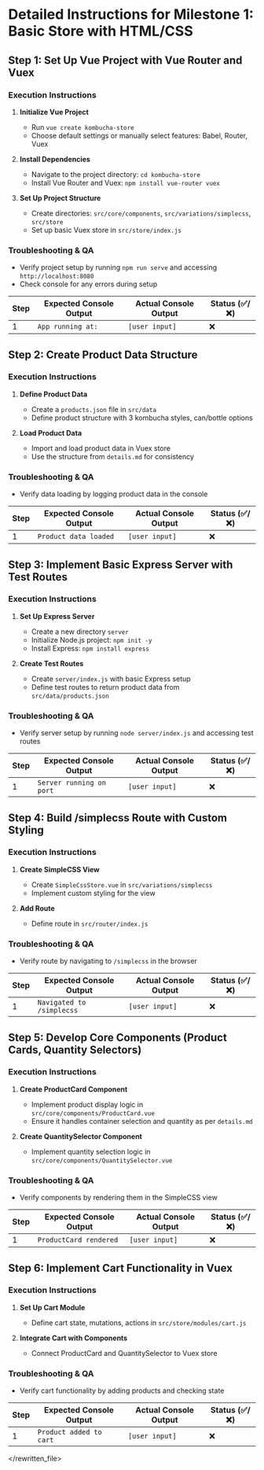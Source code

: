 # Detailed Instructions for Milestone 1: Basic Store with HTML/CSS

## Step 1: Set Up Vue Project with Vue Router and Vuex

### Execution Instructions
1. **Initialize Vue Project**
   - Run `vue create kombucha-store`
   - Choose default settings or manually select features: Babel, Router, Vuex

2. **Install Dependencies**
   - Navigate to the project directory: `cd kombucha-store`
   - Install Vue Router and Vuex: `npm install vue-router vuex`

3. **Set Up Project Structure**
   - Create directories: `src/core/components`, `src/variations/simplecss`, `src/store`
   - Set up basic Vuex store in `src/store/index.js`

### Troubleshooting & QA
- Verify project setup by running `npm run serve` and accessing `http://localhost:8080`
- Check console for any errors during setup

| Step | Expected Console Output | Actual Console Output | Status (✅/❌) |
|------|-------------------------|-----------------------|---------------|
| 1    | `App running at:`       | `[user input]`        | ❌            |

## Step 2: Create Product Data Structure

### Execution Instructions
1. **Define Product Data**
   - Create a `products.json` file in `src/data`
   - Define product structure with 3 kombucha styles, can/bottle options

2. **Load Product Data**
   - Import and load product data in Vuex store
   - Use the structure from `details.md` for consistency

### Troubleshooting & QA
- Verify data loading by logging product data in the console

| Step | Expected Console Output | Actual Console Output | Status (✅/❌) |
|------|-------------------------|-----------------------|---------------|
| 1    | `Product data loaded`   | `[user input]`        | ❌            |

## Step 3: Implement Basic Express Server with Test Routes

### Execution Instructions
1. **Set Up Express Server**
   - Create a new directory `server`
   - Initialize Node.js project: `npm init -y`
   - Install Express: `npm install express`

2. **Create Test Routes**
   - Create `server/index.js` with basic Express setup
   - Define test routes to return product data from `src/data/products.json`

### Troubleshooting & QA
- Verify server setup by running `node server/index.js` and accessing test routes

| Step | Expected Console Output | Actual Console Output | Status (✅/❌) |
|------|-------------------------|-----------------------|---------------|
| 1    | `Server running on port`| `[user input]`        | ❌            |

## Step 4: Build /simplecss Route with Custom Styling

### Execution Instructions
1. **Create SimpleCSS View**
   - Create `SimpleCssStore.vue` in `src/variations/simplecss`
   - Implement custom styling for the view

2. **Add Route**
   - Define route in `src/router/index.js`

### Troubleshooting & QA
- Verify route by navigating to `/simplecss` in the browser

| Step | Expected Console Output | Actual Console Output | Status (✅/❌) |
|------|-------------------------|-----------------------|---------------|
| 1    | `Navigated to /simplecss`| `[user input]`       | ❌            |

## Step 5: Develop Core Components (Product Cards, Quantity Selectors)

### Execution Instructions
1. **Create ProductCard Component**
   - Implement product display logic in `src/core/components/ProductCard.vue`
   - Ensure it handles container selection and quantity as per `details.md`

2. **Create QuantitySelector Component**
   - Implement quantity selection logic in `src/core/components/QuantitySelector.vue`

### Troubleshooting & QA
- Verify components by rendering them in the SimpleCSS view

| Step | Expected Console Output | Actual Console Output | Status (✅/❌) |
|------|-------------------------|-----------------------|---------------|
| 1    | `ProductCard rendered`  | `[user input]`        | ❌            |

## Step 6: Implement Cart Functionality in Vuex

### Execution Instructions
1. **Set Up Cart Module**
   - Define cart state, mutations, actions in `src/store/modules/cart.js`

2. **Integrate Cart with Components**
   - Connect ProductCard and QuantitySelector to Vuex store

### Troubleshooting & QA
- Verify cart functionality by adding products and checking state

| Step | Expected Console Output | Actual Console Output | Status (✅/❌) |
|------|-------------------------|-----------------------|---------------|
| 1    | `Product added to cart` | `[user input]`        | ❌            |

</rewritten_file> 